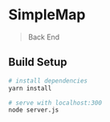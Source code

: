 # SimpleMap

> Back End

## Build Setup

``` bash
# install dependencies
yarn install

# serve with localhost:300
node server.js
